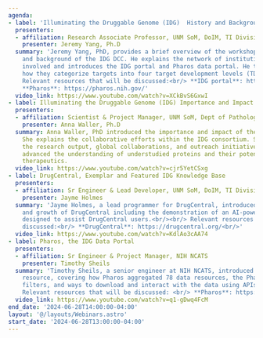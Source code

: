 ```yaml
---
agenda:
- label: 'Illuminating the Druggable Genome (IDG)  History and Background '
  presenters:
  - affiliation: Research Associate Professor, UNM SoM, DoIM, TI Division
    presenter: Jeremy Yang, Ph.D
  summary: 'Jeremy Yang, PhD, provides a brief overview of the workshop and the history
    and background of the IDG DCC. He explains the network of institutions and collaborators
    involved and introduces the IDG portal and Pharos data portal. He then covers
    how they categorize targets into four target development levels (TDLs).<br/><br/>
    Relevant resources that will be discussed:<br/> **IDG portal**: https://druggablegenome.net/<br/>
    **Pharos**: https://pharos.nih.gov/'
  video_link: https://www.youtube.com/watch?v=XCkBvS6GxwI
- label: Illuminating the Druggable Genome (IDG) Importance and Impact
  presenters:
  - affiliation: Scientist & Project Manager, UNM SoM, Dept of Pathology
    presenter: Anna Waller, Ph.D
  summary: Anna Waller, PhD introduced the importance and impact of the IDG program.
    She explains the collaborative efforts within the IDG consortium. She then covered
    the research output, global collaborations, and outreach initiatives that have
    advanced the understanding of understudied proteins and their potential for clinical
    therapeutics.
  video_link: https://www.youtube.com/watch?v=cjr5YetCSxg
- label: DrugCentral, Exemplar and Featured IDG Knowledge Base
  presenters:
  - affiliation: Sr Engineer & Lead Developer, UNM SoM, DoIM, TI Division
    presenter: Jayme Holmes
  summary: 'Jayme Holmes, a lead programmer for DrugCentral, introduced the features
    and growth of DrugCentral including the demonstration of an AI-powered Avatar,
    designed to assist DrugCentral users.<br/><br/> Relevant resources that will be
    discussed:<br/> **DrugCentral**: https://drugcentral.org/<br/>'
  video_link: https://www.youtube.com/watch?v=KdlAo3cAA74
- label: Pharos, the IDG Data Portal
  presenters:
  - affiliation: Sr Engineer & Project Manager, NIH NCATS
    presenter: Timothy Sheils
  summary: 'Timothy Sheils, a senior engineer at NIH NCATS, introduced the Pharos
    resource, covering how Pharos aggregated 78 data resources, the Pharos user-interface,
    filters, and ways to download and interact with the data using APIs.<br/><br/>
    Relevant resources that will be discussed: <br/> **Pharos**: https://pharos.nih.gov/'
  video_link: https://www.youtube.com/watch?v=q1-gDwq4FcM
end_date: '2024-06-28T14:00:00-04:00'
layout: '@/layouts/Webinars.astro'
start_date: '2024-06-28T13:00:00-04:00'
---
```

